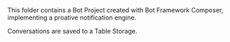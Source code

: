 This folder contains a Bot Project created with Bot Framework Composer, implementing a proative notification engine.

Conversations are saved to a Table Storage.